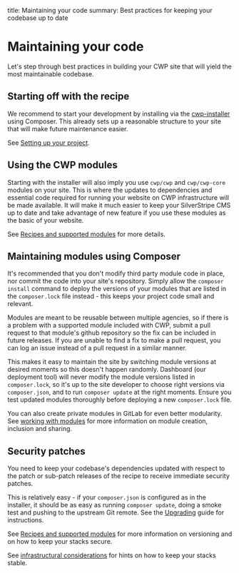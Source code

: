 title: Maintaining your code
summary: Best practices for keeping your codebase up to date

# Maintaining your code

Let's step through best practices in building your CWP site that will yield the most maintainable codebase.

## Starting off with the recipe

We recommend to start your development by installing via the [cwp-installer](https://github.com/silverstripe/cwp-installer) using Composer.
This already sets up a reasonable structure to your site that will make future maintenance easier.

See [Setting up your project](01_Setting_up_your_project.md).

## Using the CWP modules

Starting with the installer will also imply you use `cwp/cwp` and `cwp/cwp-core` modules on your site.
This is where the updates to dependencies and essential code required for running your website on CWP infrastructure will be
made available. It will make it much easier to keep your SilverStripe CMS up to date and take advantage of new feature if you use these modules as the basic of your website.

See [Recipes and supported modules](03_Recipes_and_supported_modules.md) for more details.

## Maintaining modules using Composer

It's recommended that you don't modify third party module code in place, nor commit the code into your site's repository. Simply allow the `composer install` command to deploy the versions of your modules that are listed in the `composer.lock` file instead - this keeps your project code small and relevant.

Modules are meant to be reusable between multiple agencies, so if there is a problem with a supported module included with CWP, submit a pull request to that module's github repository so the fix can be included in future releases. If you are unable to find a fix to make a pull request, you can log an issue instead of a pull request in a similar manner.

This makes it easy to maintain the site by switching module versions at desired moments so this doesn't happen randomly.
Dashboard (our deployment tool) will never modify the module versions listed in `composer.lock`, so it's up to the
site developer to choose right versions via `composer.json`, and to run `composer update` at the right moments. Ensure you test updated modules thoroughly before deploying a new `composer.lock` file.

You can also create private modules in GitLab for even better modularity. See [working with modules](06_Working_with_modules.md)
for more information on module creation, inclusion and sharing.

## Security patches

You need to keep your codebase's dependencies updated with respect to the patch or sub-patch releases of the recipe to
receive immediate security patches.

This is relatively easy - if your `composer.json` is configured as in the installer, it should be as easy as running
`composer update`, doing a smoke test and pushing to the upstream Git remote. See the [Upgrading](upgrading) guide for instructions.

See [Recipes and supported modules](03_Recipes_and_supported_modules.md) for more information on versioning and on how to keep your stacks secure.

See [infrastructural considerations](11_Infrastructural_considerations.md) for hints on how to keep your stacks stable.
